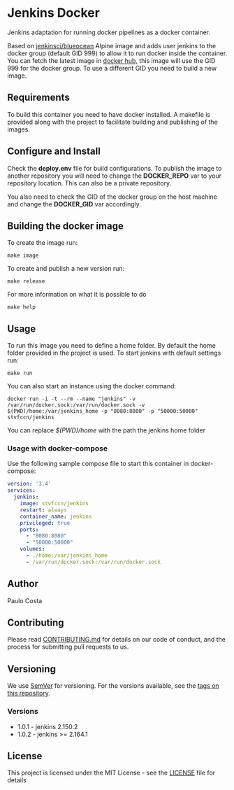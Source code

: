 # Jenkins Docker
Jenkins adaptation for running docker pipelines as a docker container.

Based on [jenkinsci/blueocean](https://hub.docker.com/r/jenkinsci/blueocean) Alpine image and adds user jenkins to the docker group (default GID 999) to allow it to run docker inside the container. 
You can fetch the latest image in [docker hub](https://hub.docker.com/r/stvfccn/jenkins), this image will use the GID 999 for the docker group. To use a different GID you need to build a new image.

## Requirements

To build this container you need to have docker installed. A makefile is provided along with the project to facilitate
building and publishing of the images.

## Configure and Install

Check the **deploy.env** file for build configurations. To publish the image to another repository you will need to change the **DOCKER_REPO** var to your repository location. This can also be a private repository.

You also need to check the GID of the docker group on the host machine and change the **DOCKER_GID** var accordingly. 

## Building the docker image

To create the image run:
```
make image
```

To create and publish a new version run:
```
make release
```

For more information on what it is possible to do

```
make help
```

## Usage

To run this image you need to define a home folder. By default the home folder provided in the project is used. To start jenkins with default settings run:

```
make run
```

You can also start an instance using the docker command:

```
docker run -i -t --rm --name "jenkins" -v /var/run/docker.sock:/var/run/docker.sock -v $(PWD)/home:/var/jenkins_home -p "8080:8080" -p "50000:50000" stvfccn/jenkins
```
You can replace *$(PWD)/home* with the path the jenkins home folder

### Usage with docker-compose

Use the following sample compose file to start this container in docker-compose:

```yaml
version: '3.4'
services:
  jenkins: 
    image: stvfccn/jenkins
    restart: always
    container_name: jenkins
    privileged: true
    ports:
      - "8080:8080"
      - "50000:50000"
    volumes:
      - ./home:/var/jenkins_home
      - /var/run/docker.sock:/var/run/docker.sock
```

## Author

Paulo Costa

## Contributing

Please read [CONTRIBUTING.md](CONTRIBUTING.md) for details on our code of conduct, and the process for submitting pull requests to us.

## Versioning

We use [SemVer](http://semver.org/) for versioning. For the versions available, see the [tags on this repository](https://github.com/fccn/docker-npn-webapp-base/tags).

### Versions
- 1.0.1 - jenkins 2.150.2
- 1.0.2 - jenkins >= 2.164.1

## License

This project is licensed under the MIT License - see the [LICENSE](LICENSE) file for details
